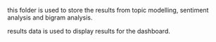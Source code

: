 this folder is used to store the results from topic modelling, sentiment analysis and bigram analysis. 

results data is used to display results for the dashboard.
